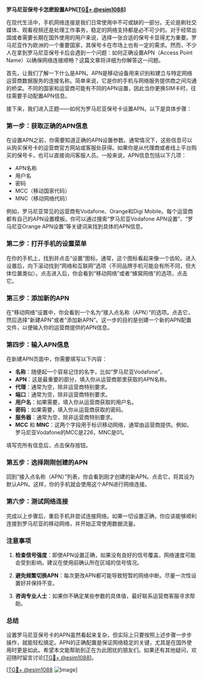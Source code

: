 **罗马尼亚保号卡怎麽設置APN[[TG💪+ @esim1088](https://t.me/s/esim1088)]**

在现代生活中，手机网络连接是我们日常使用中不可或缺的一部分。无论是刷社交媒体、观看视频还是处理工作事务，稳定的网络支持都是必不可少的。对于经常出国或者需要长期在国外使用的用户来说，选择一张合适的保号卡显得尤为重要。罗马尼亚作为欧洲的一个重要国家，其保号卡在市场上也有一定的需求。然而，不少人在拿到罗马尼亚保号卡后会遇到一个问题：如何正确设置APN（Access Point Name）以确保网络连接顺畅？这篇文章将详细为你解答这一问题。

首先，让我们了解一下什么是APN。APN是移动设备用来识别和建立与特定网络运营商数据服务的连接名称。简单来说，它是你的手机与网络服务提供商之间沟通的桥梁。不同的国家和运营商可能有不同的APN设置，因此当你更换SIM卡时，往往需要手动配置APN信息。

接下来，我们进入正题——如何为罗马尼亚保号卡设置APN。以下是具体步骤：

### **第一步：获取正确的APN信息**
在设置APN之前，你需要知道正确的APN设置参数。通常情况下，这些信息可以从购买保号卡的运营商官方网站或客服处获得。如果你是从代理商或者线上平台购买的保号卡，也可以直接询问客服人员。一般来说，APN信息包括以下几项：
- APN名称
- 用户名
- 密码
- MCC（移动国家代码）
- MNC（移动网络代码）

例如，罗马尼亚常见的运营商有Vodafone、Orange和Digi Mobile。每个运营商都有自己的APN设置模板。你可以通过搜索“罗马尼亚Vodafone APN设置”、“罗马尼亚Orange APN设置”等关键词来找到具体的APN信息。

### **第二步：打开手机的设置菜单**
在你的手机上，找到并点击“设置”图标。通常，这个图标看起来像一个齿轮。进入设置后，向下滚动找到“网络和互联网”选项（不同品牌手机可能会有所不同，但大体位置类似）。点击进入后，你会看到“移动网络”或者“蜂窝网络”的选项，点击它。

### **第三步：添加新的APN**
在“移动网络”设置中，你会看到一个名为“接入点名称（APN）”的选项。点击它，然后选择“新建APN”或者“添加新APN”。这一步的目的是创建一个新的APN配置文件，以便输入你的运营商提供的APN信息。

### **第四步：输入APN信息**
在新建APN页面中，你需要填写以下内容：
- **名称**：随便起一个容易记住的名字，比如“罗马尼亚Vodafone”。
- **APN**：这是最重要的部分，填入你从运营商那里获取的APN名称。
- **代理**：通常为空，除非运营商特别要求。
- **端口**：通常为空，除非运营商特别要求。
- **用户名**：如果需要，填入你从运营商获取的用户名。
- **密码**：如果需要，填入你从运营商获取的密码。
- **服务器**：通常为空，除非运营商特别要求。
- **MCC** 和 **MNC**：这两个字段用于标识移动网络，通常由运营商提供。例如，罗马尼亚Vodafone的MCC是226，MNC是01。

填写完所有信息后，点击保存按钮。

### **第五步：选择刚刚创建的APN**
回到“接入点名称（APN）”列表，你会看到刚才创建的新APN。点击它，将其设为默认APN。这样，你的手机就会使用这个APN进行网络连接。

### **第六步：测试网络连接**
完成以上步骤后，重启手机并尝试连接网络。如果一切设置正确，你应该能够顺利连接到罗马尼亚的移动网络，并开始正常使用数据流量。

### **注意事项**
1. **检查信号强度**：即使APN设置正确，如果没有良好的信号覆盖，网络速度可能会受到影响。建议在使用前确认所在区域的信号情况。
   
2. **避免频繁切换APN**：每次更改APN都可能导致短暂的网络中断。尽量一次性设置好并保持不变。

3. **咨询专业人士**：如果你不确定某些参数的具体值，最好联系运营商客服寻求帮助。

### **总结**
设置罗马尼亚保号卡的APN虽然看起来复杂，但实际上只要按照上述步骤一步步操作，就能轻松搞定。APN的正确配置是保证网络稳定的关键，尤其是在国外使用时更是如此。希望本文能帮助到正在为此困扰的朋友们。如果还有其他疑问，欢迎随时留言讨论[[TG💪+ @esim1088](https://t.me/s/esim1088)]。

[[TG💪+ @esim1088](https://t.me/s/esim1088) ![Image](https://i.postimg.cc/4NQfJmqS/Snipaste-2025-05-13-00-14-12.png)]